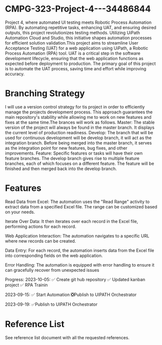 # CMPG-323-Project-4---34486844
Project 4, where automated UI testing meets Robotic Process Automation (RPA). By automating repetitive tasks, enhancing UAT, and ensuring desired outputs, this project revolutionizes testing methods. Utilizing UiPath Automation Cloud and Studio, this initiative shapes automation processes for efficient solution validation.This project aims to streamline User Acceptance Testing (UAT) for a web application using UiPath, a Robotic Process Automation (RPA) tool. UAT is a critical step in the software development lifecycle, ensuring that the web application functions as expected before deployment to production. The primary goal of this project is to automate the UAT process, saving time and effort while improving accuracy.

# Branching Strategy
I will use a version control strategy for tis project in order to efficiently manage the projects development process. This approach guarantees the main repository's stability while allowing me to work on new features and fixes at the same time.The brances will work as follows.
Master: The stable version of the project will always be found in the master branch. It displays the current level of production readiness. Develop: The branch that will be used for continuous development will be develop branch, it will act as the integration branch. Before being merged into the master branch, it serves as the integration point for new features, bug fixes, and other improvements. 
Feature: Specific features or tasks will have their own feature branches. The develop branch gives rise to multiple feature branches, each of which focuses on a different feature. The feature will be finished and then merged back into the develop branch.

# Features
Read Data from Excel: The automation uses the "Read Range" activity to extract data from a specified Excel file. The range can be customized based on your needs.

Iterate Over Data: It then iterates over each record in the Excel file, performing actions for each record.

Web Application Interaction: The automation navigates to a specific URL where new records can be created.

Data Entry: For each record, the automation inserts data from the Excel file into corresponding fields on the web application.

Error Handling: The automation is equipped with error handling to ensure it can gracefully recover from unexpected issues

Progress: 
2023-10-05:
✅ Create git hub repository
✅ Updated kanban project 
✅ RPA Trainin

2023-09-15:
✅ Start Automation
❎Publish to UIPATH Orchestrator

2023-09-19:
✅Publish to UIPATH Orchestrator



# Reference List
See reference list document with all the requested references.
